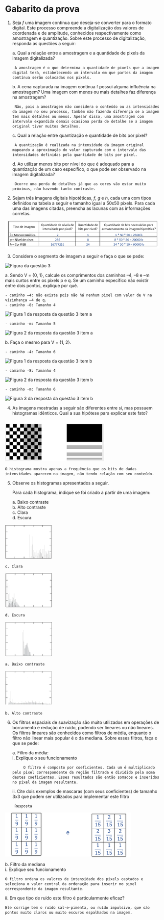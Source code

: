 # Gabarito da prova
1. Seja *f* uma imagem contínua que deseja-se converter para o formato digital. Este processo compreende a digitalização dos valores de coordenada e de amplitude, conhecidos respectivamente como amostragem e quantização. Sobre este processo de digitalização, responda as questões a seguir:

    a.	Qual a relação entre a amostragem e a quantidade de pixels da imagem digitalizada?

        A amostragem é o que determina a quantidade de pixels que a imagem digital terá, estabelecendo um intervalo em que partes da imagem contínua serão colocadas nos pixels.
    
    b.	A cena capturada na imagem contínua f possui alguma influência na amostragem? Uma imagem com menos ou mais detalhes faz diferença na amostragem?

        Não, pois a amostragem não considera o conteúdo ou as intensidades da imagem no seu processo, também não fazendo diferença se a imagem tem mais detalhes ou menos. Apesar disso, uma amostragem com intervalo expandido demais ocasiona perda de detalhe se a imagem original tiver muitos detalhes.
    
    c.	Qual a relação entre quantização e quantidade de bits por pixel?

        A quantização é realizada na intensidade da imagem original mapeando a aproximação do valor capturado com o intervalo das intensidades definidas pela quantidade de bits por pixel.
    
    d.	Ao utilizar menos bits por nível do que é adequado para a quantização de um caso específico, o que pode ser observado na imagem digitalizada?

        Ocorre uma perda de detalhes já que as cores vão estar muito próximas, não havendo tanto contraste.
    
2. Sejam três imagens digitais hipotéticas, *f*, *g* e *h*, cada uma com tipos definidos na tabela a seguir e tamanho igual a 50x50 pixels. Para cada uma das imagens citadas, preencha as lacunas com as informações corretas.

![Figura 1 da resposta da questão 2](https://github.com/talissonavila/IFCEMaracanau/blob/main/Ciencia_da_Computacao/Processamento_Digital_de_Imagens/2022_1_m/Avaliacao_1/imagens/pdi_2022_1_av1_resposta_2_i.PNG)

3. Considere o segmento de imagem a seguir e faça o que se pede:

![Figura da questão 3](https://github.com/talissonavila/IFCEMaracanau/blob/main/Ciencia_da_Computacao/Processamento_Digital_de_Imagens/2022_1_m/Avaliacao_1/imagens/pdi_2022_1_av1_pergunta_3_i.PNG)

a. Sendo V = {0, 1}, calcule os comprimentos dos caminhos –4, –8 e –m mais curtos entre os pixels p e q. Se um caminho específico não existir entre dois pontos, explique por quê.

    - caminho –4: não existe pois não há nenhum pixel com valor de V na vizinhança –4 de q.
    - caminho -8: Tamanho 4

![Figura 1 da resposta da questão 3 item a](https://github.com/talissonavila/IFCEMaracanau/blob/main/Ciencia_da_Computacao/Processamento_Digital_de_Imagens/2022_1_m/Avaliacao_1/imagens/pdi_2022_1_av1_resposta_3_a_i.PNG)

    - caminho -m: Tamanho 5

![Figura 2 da resposta da questão 3 item a](https://github.com/talissonavila/IFCEMaracanau/blob/main/Ciencia_da_Computacao/Processamento_Digital_de_Imagens/2022_1_m/Avaliacao_1/imagens/pdi_2022_1_av1_resposta_3_a_ii.PNG)

b.	Faça o mesmo para V = {1, 2}.

    - caminho -4: Tamanho 6

![Figura 1 da resposta da questão 3 item b](https://github.com/talissonavila/IFCEMaracanau/blob/main/Ciencia_da_Computacao/Processamento_Digital_de_Imagens/2022_1_m/Avaliacao_1/imagens/pdi_2022_1_av1_resposta_3_b_i.PNG)

    - caminho -8: Tamanho 4

![Figura 2 da resposta da questão 3 item b](https://github.com/talissonavila/IFCEMaracanau/blob/main/Ciencia_da_Computacao/Processamento_Digital_de_Imagens/2022_1_m/Avaliacao_1/imagens/pdi_2022_1_av1_resposta_3_b_ii.PNG)

    - caminho -m: Tamanho 6

![Figura 3 da resposta da questão 3 item b](https://github.com/talissonavila/IFCEMaracanau/blob/main/Ciencia_da_Computacao/Processamento_Digital_de_Imagens/2022_1_m/Avaliacao_1/imagens/pdi_2022_1_av1_resposta_3_b_iii.PNG)

4. As imagens mostradas a seguir são diferentes entre si, mas possuem histogramas idênticos. Qual a sua hipótese para explicar este fato?

![Figura 1 da questão 4](https://github.com/talissonavila/IFCEMaracanau/blob/main/Ciencia_da_Computacao/Processamento_Digital_de_Imagens/2022_1_m/Avaliacao_1/imagens/pdi_2022_1_av1_pergunta_4_i.png)

    O histograma mostra apenas a frequência que os bits de dadas intensidades aparecem na imagem, não tendo relação com seu conteúdo.

5. Observe os histogramas apresentados a seguir.

    Para cada histograma, indique se foi criado a partir de uma imagem:

    a.	Baixo contraste\
    b.	Alto contraste\
    c.	Clara\
    d.	Escura

![Figura 1 da questão 5](https://github.com/talissonavila/IFCEMaracanau/blob/main/Ciencia_da_Computacao/Processamento_Digital_de_Imagens/2022_1_m/Avaliacao_1/imagens/pdi_2022_1_av1_pergunta_5_i.png)

    c. Clara

![Figura 2 da questão 5](https://github.com/talissonavila/IFCEMaracanau/blob/main/Ciencia_da_Computacao/Processamento_Digital_de_Imagens/2022_1_m/Avaliacao_1/imagens/pdi_2022_1_av1_pergunta_5_ii.png)

    d. Escura

![Figura 3 da questão 5](https://github.com/talissonavila/IFCEMaracanau/blob/main/Ciencia_da_Computacao/Processamento_Digital_de_Imagens/2022_1_m/Avaliacao_1/imagens/pdi_2022_1_av1_pergunta_5_iii.png)

    a. Baixo contraste

![Figura 4 da questão 5](https://github.com/talissonavila/IFCEMaracanau/blob/main/Ciencia_da_Computacao/Processamento_Digital_de_Imagens/2022_1_m/Avaliacao_1/imagens/pdi_2022_1_av1_pergunta_5_iv.png)

    b. Alto contraste

6. Os filtros espaciais de suavização são muito utilizados em operações de borramento e redução de ruído, podendo ser lineares ou não lineares. Os filtros lineares são conhecidos como filtros de média, enquanto o filtro não linear mais popular é o da mediana. Sobre esses filtros, faça o que se pede:

    a.	Filtro da média:\
    i.	Explique o seu funcionamento

            O filtro é composto por coeficientes. Cada um é multiplicado pelo pixel correspondente da região filtrada e dividido pela soma destes coeficientes. Esses resultados são então somados e inseridos no pixel da imagem resultante.

    ii. Cite dois exemplos de mascaras (com seus coeficientes) de tamanho 3x3 que podem ser utilizados para implementar este filtro
        
        Resposta

![Figura 1 da resposta da questão 6 item a subitem ii](https://github.com/talissonavila/IFCEMaracanau/blob/main/Ciencia_da_Computacao/Processamento_Digital_de_Imagens/2022_1_m/Avaliacao_1/imagens/pdi_2022_1_av1_resposta_6_a_i.PNG)

b.	Filtro da mediana\
i.	Explique seu funcionamento

    O filtro ordena os valores de intensidade dos pixels captados e seleciona o valor central da ordenação para inserir no pixel correspondente da imagem resultante.

ii.	Em que tipo de ruído este filtro é particularmente eficaz?

    Ele corrige bem o ruído sal-e-pimenta, ou ruído impulsivo, que são pontos muito claros ou muito escuros espalhados na imagem.
